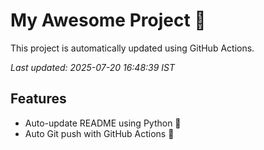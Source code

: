 # My Awesome Project 🚀

This project is automatically updated using GitHub Actions.

_Last updated: 2025-07-20 16:48:39 IST_

## Features
- Auto-update README using Python 🐍
- Auto Git push with GitHub Actions 🤖
